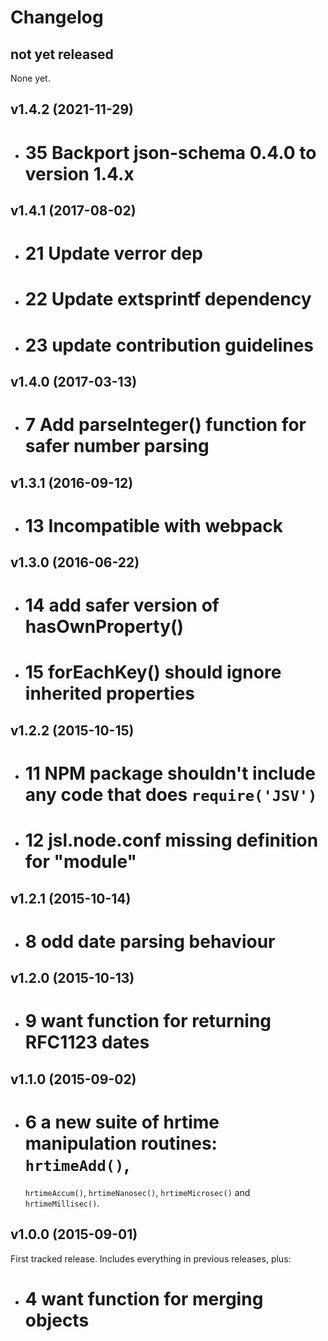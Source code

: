 # Changelog

## not yet released

None yet.

## v1.4.2 (2021-11-29)

* # 35 Backport json-schema 0.4.0 to version 1.4.x

## v1.4.1 (2017-08-02)

* # 21 Update verror dep
* # 22 Update extsprintf dependency
* # 23 update contribution guidelines

## v1.4.0 (2017-03-13)

* # 7 Add parseInteger() function for safer number parsing

## v1.3.1 (2016-09-12)

* # 13 Incompatible with webpack

## v1.3.0 (2016-06-22)

* # 14 add safer version of hasOwnProperty()
* # 15 forEachKey() should ignore inherited properties

## v1.2.2 (2015-10-15)

* # 11 NPM package shouldn't include any code that does `require('JSV')`
* # 12 jsl.node.conf missing definition for "module"

## v1.2.1 (2015-10-14)

* # 8 odd date parsing behaviour

## v1.2.0 (2015-10-13)

* # 9 want function for returning RFC1123 dates

## v1.1.0 (2015-09-02)

* # 6 a new suite of hrtime manipulation routines: `hrtimeAdd()`,
  `hrtimeAccum()`, `hrtimeNanosec()`, `hrtimeMicrosec()` and
  `hrtimeMillisec()`.

## v1.0.0 (2015-09-01)

First tracked release. Includes everything in previous releases, plus:

* # 4 want function for merging objects

